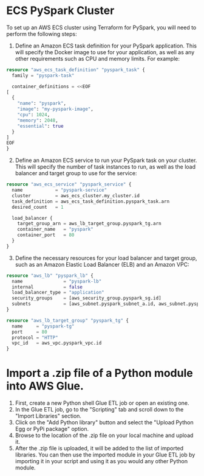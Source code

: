 # ECS PySpark Cluster

To set up an AWS ECS cluster using Terraform for PySpark, you will need to perform the following steps:

1. Define an Amazon ECS task definition for your PySpark application. This will specify the Docker image to use for your
   application, as well as any other requirements such as CPU and memory limits. For example:

```terraform
resource "aws_ecs_task_definition" "pyspark_task" {
  family = "pyspark-task"

  container_definitions = <<EOF
[
  {
    "name": "pyspark",
    "image": "my-pyspark-image",
    "cpu": 1024,
    "memory": 2048,
    "essential": true
  }
]
EOF
}
```

2. Define an Amazon ECS service to run your PySpark task on your cluster. This will specify the number of task instances
   to run, as well as the load balancer and target group to use for the service:

```terraform
resource "aws_ecs_service" "pyspark_service" {
  name            = "pyspark-service"
  cluster         = aws_ecs_cluster.my_cluster.id
  task_definition = aws_ecs_task_definition.pyspark_task.arn
  desired_count   = 1

  load_balancer {
    target_group_arn = aws_lb_target_group.pyspark_tg.arn
    container_name   = "pyspark"
    container_port   = 80
  }
}
```

3. Define the necessary resources for your load balancer and target group, such as an Amazon Elastic Load Balancer (ELB)
   and an Amazon VPC:

```terraform
resource "aws_lb" "pyspark_lb" {
  name               = "pyspark-lb"
  internal           = false
  load_balancer_type = "application"
  security_groups    = [aws_security_group.pyspark_sg.id]
  subnets            = [aws_subnet.pyspark_subnet_a.id, aws_subnet.pyspark_subnet_b.id]
}

resource "aws_lb_target_group" "pyspark_tg" {
  name     = "pyspark-tg"
  port     = 80
  protocol = "HTTP"
  vpc_id   = aws_vpc.pyspark_vpc.id
}
```

# Import a .zip file of a Python module into AWS Glue.

1. First, create a new Python shell Glue ETL job or open an existing one.
2. In the Glue ETL job, go to the "Scripting" tab and scroll down to the "Import Libraries" section.
3. Click on the "Add Python library" button and select the "Upload Python Egg or PyPi package" option.
4. Browse to the location of the .zip file on your local machine and upload it.
5. After the .zip file is uploaded, it will be added to the list of imported libraries. You can then use the imported
   module in your Glue ETL job by importing it in your script and using it as you would any other Python module.